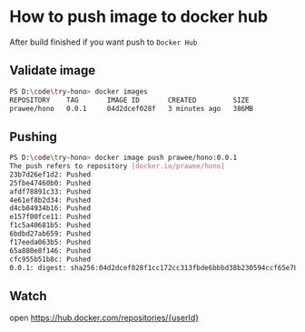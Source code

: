 # How to push image to docker hub

After build finished if you want push to `Docker Hub`

## Validate image
```bash
PS D:\code\try-hono> docker images
REPOSITORY    TAG       IMAGE ID       CREATED         SIZE
prawee/hono   0.0.1     04d2dcef028f   3 minutes ago   386MB
```

## Pushing
```bash
PS D:\code\try-hono> docker image push prawee/hono:0.0.1
The push refers to repository [docker.io/prawee/hono]
23b7d26ef1d2: Pushed 
25fbe47460b0: Pushed 
afdf78891c33: Pushed 
4e61ef8b2d34: Pushed 
d4cb84934b16: Pushed 
e157f00fce11: Pushed 
f1c5a40681b5: Pushed 
6bdbd27ab659: Pushed 
f17eeda063b5: Pushed 
65a880e8f146: Pushed 
cfc955b51b8c: Pushed 
0.0.1: digest: sha256:04d2dcef028f1cc172cc313fbde6bbbd38b230594ccf65e78a857118ba663c08 size: 856
```

## Watch
open <https://hub.docker.com/repositories/{userId}>
